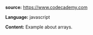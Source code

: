 **source:** https://www.codecademy.com

**Language:** javascript

**Content:** Example about arrays.
